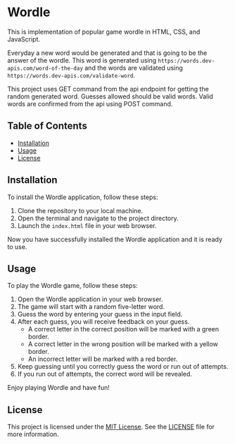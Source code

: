 # Wordle

This is implementation of popular game wordle in HTML, CSS, and JavaScript.

Everyday a new word would be generated and that is going to be the answer of the wordle. This word is generated using `https://words.dev-apis.com/word-of-the-day` and the words are validated using `https://words.dev-apis.com/validate-word`.

This project uses GET command from the api endpoint for getting the random generated word. Guesses allowed should be valid words. Valid words are confirmed from the api using POST command.

## Table of Contents

- [Installation](#installation)
- [Usage](#usage)
- [License](#license)

## Installation

To install the Wordle application, follow these steps:

1. Clone the repository to your local machine.
2. Open the terminal and navigate to the project directory.
3. Launch the `index.html` file in your web browser.

Now you have successfully installed the Wordle application and it is ready to use.

## Usage

To play the Wordle game, follow these steps:

1. Open the Wordle application in your web browser.
2. The game will start with a random five-letter word.
3. Guess the word by entering your guess in the input field.
4. After each guess, you will receive feedback on your guess.
   - A correct letter in the correct position will be marked with a green border.
   - A correct letter in the wrong position will be marked with a yellow border.
   - An incorrect letter will be marked with a red border.
5. Keep guessing until you correctly guess the word or run out of attempts.
6. If you run out of attempts, the correct word will be revealed.

Enjoy playing Wordle and have fun!

## License

This project is licensed under the [MIT License](https://opensource.org/licenses/MIT). See the [LICENSE](./LICENSE) file for more information.
